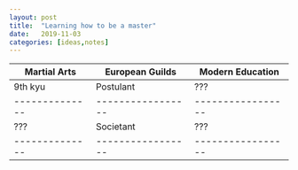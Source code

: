 ```yaml
---
layout: post
title:  "Learning how to be a master"
date:   2019-11-03
categories: [ideas,notes]
---
```


| Martial Arts | European Guilds | Modern Education|
|--------------|-----------------|-----------------|
| 9th kyu      |   Postulant     |       ???       |
|--------------|-----------------|-----------------|
|     ???      |   Societant     |       ???       |
|--------------|-----------------|-----------------|

